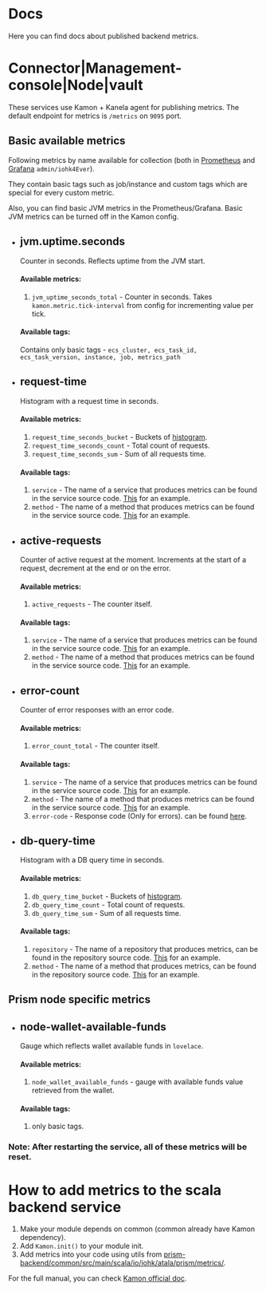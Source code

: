 # Docs
Here you can find docs about published backend metrics.

# Connector|Management-console|Node|vault
These services use Kamon + Kanela agent for publishing metrics.
The default endpoint for metrics is `/metrics` on `9095` port.

## Basic available metrics
Following metrics by name available for collection (both in [Prometheus](http://3.141.27.100:9090/) and [Grafana](http://3.141.27.100:3000/) `admin/iohk4Ever`).

They contain basic tags such as job/instance and custom tags which are special for every custom metric.

Also, you can find basic JVM metrics in the Prometheus/Grafana. Basic JVM metrics can be turned off in the Kamon config.

- ## jvm.uptime.seconds
    Counter in seconds. Reflects uptime from the JVM start.
  
    #### Available metrics:
    1. `jvm_uptime_seconds_total` - Counter in seconds.
       Takes `kamon.metric.tick-interval` from config for incrementing value per tick.
       
    #### Available tags:
    Contains only basic tags - `ecs_cluster, ecs_task_id, ecs_task_version, instance, job, metrics_path`

- ## request-time
    Histogram with a request time in seconds.
    
    #### Available metrics:
    1. `request_time_seconds_bucket` - Buckets of [histogram](https://prometheus.io/docs/concepts/metric_types/#histogram).
    2. `request_time_seconds_count` - Total count of requests.
    3. `request_time_seconds_sum` - Sum of all requests time.

    #### Available tags:
    1. `service` - The name of a service that produces metrics can be found in the service source code.
       [This](https://github.com/input-output-hk/atala-tobearchived/blob/develop/prism-backend/connector/src/main/scala/io/iohk/atala/prism/connector/ConnectorService.scala#L50) for an example.
    2. `method` - The name of a method that produces metrics can be found in the service source code. [This](https://github.com/input-output-hk/atala-tobearchived/blob/develop/prism-backend/connector/src/main/scala/io/iohk/atala/prism/connector/ConnectorService.scala#L79) for an example.
    
- ## active-requests
    Counter of active request at the moment.
    Increments at the start of a request, decrement at the end or on the error.
  
    #### Available metrics:
    1. `active_requests` - The counter itself.

    #### Available tags:
    1. `service` - The name of a service that produces metrics can be found in the service source code.
       [This](https://github.com/input-output-hk/atala-tobearchived/blob/develop/prism-backend/connector/src/main/scala/io/iohk/atala/prism/connector/ConnectorService.scala#L50) for an example.
    2. `method` - The name of a method that produces metrics can be found in the service source code. [This](https://github.com/input-output-hk/atala-tobearchived/blob/develop/prism-backend/connector/src/main/scala/io/iohk/atala/prism/connector/ConnectorService.scala#L79) for an example.

- ## error-count
    Counter of error responses with an error code.
  
    #### Available metrics:
    1. `error_count_total` - The counter itself.

    #### Available tags:
    1. `service` - The name of a service that produces metrics can be found in the service source code.
       [This](https://github.com/input-output-hk/atala-tobearchived/blob/develop/prism-backend/connector/src/main/scala/io/iohk/atala/prism/connector/ConnectorService.scala#L50) for an example.
    2. `method` - The name of a method that produces metrics can be found in the service source code. [This](https://github.com/input-output-hk/atala-tobearchived/blob/develop/prism-backend/connector/src/main/scala/io/iohk/atala/prism/connector/ConnectorService.scala#L79) for an example.
    3. `error-code` - Response code (Only for errors). can be found [here](https://grpc.github.io/grpc/core/md_doc_statuscodes.html).
    
- ## db-query-time
    Histogram with a DB query time in seconds.
  
    #### Available metrics:
    1. `db_query_time_bucket` - Buckets of [histogram](https://prometheus.io/docs/concepts/metric_types/#histogram).
    2. `db_query_time_count` - Total count of requests.
    3. `db_query_time_sum` - Sum of all requests time.
    
    #### Available tags:
    1. `repository` - The name of a repository that produces metrics, can be found in the repository source code. [This](https://github.com/input-output-hk/atala-tobearchived/blob/develop/prism-backend/node/src/main/scala/io/iohk/atala/prism/node/repositories/CredentialBatchesRepository.scala#L62) for an example.
    2. `method` - The name of a method that produces metrics, can be found in the repository source code. [This](https://github.com/input-output-hk/atala-tobearchived/blob/develop/prism-backend/node/src/main/scala/io/iohk/atala/prism/node/repositories/CredentialBatchesRepository.scala#L63) for an example.

## Prism node specific metrics

- ## node-wallet-available-funds
    Gauge which reflects wallet available funds in `lovelace`.

  #### Available metrics:
    1. `node_wallet_available_funds` - gauge with available funds value retrieved from the wallet.

  #### Available tags:
  1. only basic tags.
  
### Note: After restarting the service, all of these metrics will be reset.

# How to add metrics to the scala backend service
1. Make your module depends on common (common already have Kamon dependency).
2. Add `Kamon.init()` to your module init.
3. Add metrics into your code using utils from [prism-backend/common/src/main/scala/io/iohk/atala/prism/metrics/](https://github.com/input-output-hk/atala-tobearchived/tree/develop/prism-backend/common/src/main/scala/io/iohk/atala/prism/metrics).
   
For the full manual, you can check [Kamon official doc](https://kamon.io/docs/latest/guides/).
